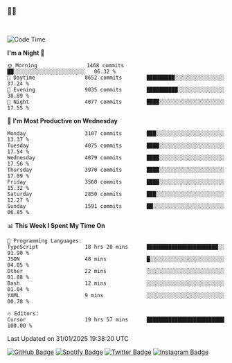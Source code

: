 ### 🤙🍺

<!-- <a href="https://github-readme-stats.vercel.app/api?username=hzak2xx&count_private=true&show_icons=true&theme=dracula">
  <img align="center" src="https://github-readme-stats.vercel.app/api?username=hzak2xx&count_private=true&show_icons=true&theme=dracula" />
</a>
</br> -->
</br>

<!--START_SECTION:waka-->
![Code Time](http://img.shields.io/badge/Code%20Time-3%2C716%20hrs%2036%20mins-blue)

**I'm a Night 🦉** 

```text
🌞 Morning                1468 commits        ██░░░░░░░░░░░░░░░░░░░░░░░   06.32 % 
🌆 Daytime                8652 commits        █████████░░░░░░░░░░░░░░░░   37.24 % 
🌃 Evening                9035 commits        ██████████░░░░░░░░░░░░░░░   38.89 % 
🌙 Night                  4077 commits        ████░░░░░░░░░░░░░░░░░░░░░   17.55 % 
```
📅 **I'm Most Productive on Wednesday** 

```text
Monday                   3107 commits        ███░░░░░░░░░░░░░░░░░░░░░░   13.37 % 
Tuesday                  4075 commits        ████░░░░░░░░░░░░░░░░░░░░░   17.54 % 
Wednesday                4079 commits        ████░░░░░░░░░░░░░░░░░░░░░   17.56 % 
Thursday                 3970 commits        ████░░░░░░░░░░░░░░░░░░░░░   17.09 % 
Friday                   3560 commits        ████░░░░░░░░░░░░░░░░░░░░░   15.32 % 
Saturday                 2850 commits        ███░░░░░░░░░░░░░░░░░░░░░░   12.27 % 
Sunday                   1591 commits        ██░░░░░░░░░░░░░░░░░░░░░░░   06.85 % 
```


📊 **This Week I Spent My Time On** 

```text
💬 Programming Languages: 
TypeScript               18 hrs 20 mins      ███████████████████████░░   91.90 % 
JSON                     48 mins             █░░░░░░░░░░░░░░░░░░░░░░░░   04.05 % 
Other                    22 mins             ░░░░░░░░░░░░░░░░░░░░░░░░░   01.88 % 
Bash                     12 mins             ░░░░░░░░░░░░░░░░░░░░░░░░░   01.04 % 
YAML                     9 mins              ░░░░░░░░░░░░░░░░░░░░░░░░░   00.78 % 

🔥 Editors: 
Cursor                   19 hrs 57 mins      █████████████████████████   100.00 % 
```


 Last Updated on 31/01/2025 19:38:20 UTC
<!--END_SECTION:waka-->

[![GitHub Badge](https://img.shields.io/badge/GitHub-100000?style=for-the-badge&logo=github&logoColor=white)](https://github.com/hzak2xx)
[![Spotify Badge](https://img.shields.io/badge/Spotify-1ED760?&style=for-the-badge&logo=spotify&logoColor=white)](https://open.spotify.com/user/uf90s6sbbh75a1mt44clkhkvf)
[![Twitter Badge](https://img.shields.io/badge/Twitter-1DA1F2?style=for-the-badge&logo=twitter&logoColor=white)](https://twitter.com/hzak2xx)
[![Instagram Badge](https://img.shields.io/badge/Instagram-E4405F?style=for-the-badge&logo=instagram&logoColor=white)](https://www.instagram.com/hzak2xx/)
